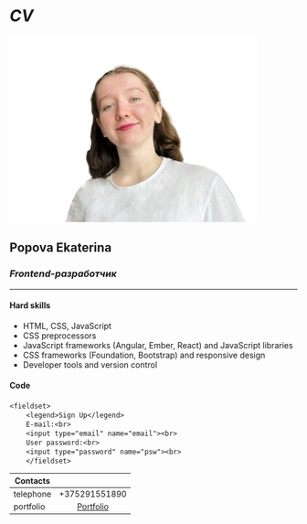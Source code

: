 # ***CV***
![photo](https://github.com/EkaterinaPo1805/INIS-EVT-labs/blob/main/EVT/LR%2010/img.jpg)
## **Popova Ekaterina**
### *Frontend-разработчик*

**********************
#### **Hard skills**
* HTML, CSS, JavaScript
* CSS preprocessors
* JavaScript frameworks (Angular, Ember, React) and JavaScript libraries
* CSS frameworks (Foundation, Bootstrap) and responsive design
* Developer tools and version control

#### Code
```
<fieldset>
    <legend>Sign Up</legend>
    E-mail:<br>
    <input type="email" name="email"><br>
    User password:<br>
    <input type="password" name="psw"><br>
    </fieldset>
```
|Contacts   |                                                                  |
|-----------|:----------------------------------------------------------------:| 
|telephone  |   +375291551890                                                  |
|portfolio  |   [Portfolio](https://github.com/EkaterinaPo1805/INIS-EVT-labs)  |
